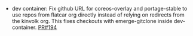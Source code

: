 - dev container: Fix github URL for coreos-overlay and portage-stable to use repos from flatcar org directly instead of relying on redirects from the kinvolk org. This fixes checkouts with emerge-gitclone inside dev-container. [PR#194](https://github.com/flatcar/scripts/pull/194)
